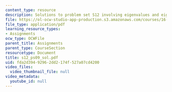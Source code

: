 ```yaml
---
content_type: resource
description: Solutions to problem set S12 involving eigenvalues and eigenvectors.
file: https://ol-ocw-studio-app-production.s3.amazonaws.com/courses/16-01-unified-engineering-i-ii-iii-iv-fall-2005-spring-2006/fda2d39492962dd2174f527a07cd4200_s12_ps09_sol.pdf
file_type: application/pdf
learning_resource_types:
- Assignments
ocw_type: OCWFile
parent_title: Assignments
parent_type: CourseSection
resourcetype: Document
title: s12_ps09_sol.pdf
uid: fda2d394-9296-2dd2-174f-527a07cd4200
video_files:
  video_thumbnail_file: null
video_metadata:
  youtube_id: null
---
```

